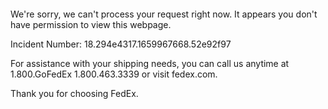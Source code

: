  	


 	

We're sorry, we can't process your request right now. It appears you don't have permission to view this webpage.


Incident Number: 18.294e4317.1659967668.52e92f97





For assistance with your shipping needs, you can call us anytime at 1.800.GoFedEx 1.800.463.3339 or visit fedex.com.




Thank you for choosing FedEx.